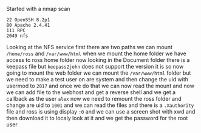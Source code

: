 Started with a nmap scan
```
22 OpenSSH 8.2p1
80 Apache 2.4.41
111 RPC
2049 nfs
```
Looking at the NFS service first there are two paths we can mount `/home/ross` and `/var/www/html` when we mount the home folder we have access to ross home folder now looking in the Document folder there is a keepass file but `keepass2john` does not support the version it is so now going to mount the web folder we can mount the `/var/www/html` folder but we need to make a test user on are system and then change the uid with usermod to `2017` and once we do that we can now read the mount and now we can add file to the webhost and get a reverse shell and we get a callback as the user `alex` now we need to remount the ross folder and change are uid to `1001` and we can read the files and there is a `.Xauthority` file and ross is using display `:0` and we can use a screen shot with xwd and then download it to localy look at it and we get the password for the root user 